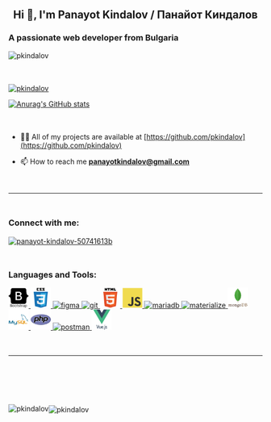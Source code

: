 <section style="margin-bottom: 3rem;">
<h1 align="center">Hi 👋, I'm Panayot Kindalov / Панайот Киндалов</h1>
<h3 align="left">A passionate web developer from Bulgaria</h3>
<p align="left"> <img src="https://komarev.com/ghpvc/?username=pkindalov&label=Profile%20views&color=0e75b6&style=flat" alt="pkindalov" /> </p>
</section>

<a href="https://github.com/ryo-ma/github-profile-trophy"><img src="https://github-profile-trophy.vercel.app/?username=pkindalov&row=1" alt="pkindalov" /></a>

[![Anurag's GitHub stats](https://github-readme-stats.vercel.app/api?username=pkindalov)](https://github.com/anuraghazra/github-readme-stats)

<section style="margin-top: 3rem; margin-bottom: 3rem;">

- 👨‍💻 All of my projects are available at [https://github.com/pkindalov](https://github.com/pkindalov)

- 📫 How to reach me **panayotkindalov@gmail.com**
</section>

<hr />
<section style="margin-top: 3rem; margin-bottom: 3rem;">
<h3 align="left">Connect with me:</h3>
<p align="left">
<a href="https://linkedin.com/in/panayot-kindalov-50741613b" target="blank"><img align="center" src="https://raw.githubusercontent.com/rahuldkjain/github-profile-readme-generator/master/src/images/icons/Social/linked-in-alt.svg" alt="panayot-kindalov-50741613b" height="30" width="40" /></a>
</p>
</section>


<section style="margin-top: 3rem; margin-bottom: 3rem;">
<h3 align="left">Languages and Tools:</h3>

<p align="left"> <a href="https://getbootstrap.com" target="_blank" rel="noreferrer"> <img src="https://raw.githubusercontent.com/devicons/devicon/master/icons/bootstrap/bootstrap-plain-wordmark.svg" alt="bootstrap" width="40" height="40"/> </a> <a href="https://www.w3schools.com/css/" target="_blank" rel="noreferrer"> <img src="https://raw.githubusercontent.com/devicons/devicon/master/icons/css3/css3-original-wordmark.svg" alt="css3" width="40" height="40"/> </a> <a href="https://www.figma.com/" target="_blank" rel="noreferrer"> <img src="https://www.vectorlogo.zone/logos/figma/figma-icon.svg" alt="figma" width="40" height="40"/> </a> <a href="https://git-scm.com/" target="_blank" rel="noreferrer"> <img src="https://www.vectorlogo.zone/logos/git-scm/git-scm-icon.svg" alt="git" width="40" height="40"/> </a> <a href="https://www.w3.org/html/" target="_blank" rel="noreferrer"> <img src="https://raw.githubusercontent.com/devicons/devicon/master/icons/html5/html5-original-wordmark.svg" alt="html5" width="40" height="40"/> </a> <a href="https://developer.mozilla.org/en-US/docs/Web/JavaScript" target="_blank" rel="noreferrer"> <img src="https://raw.githubusercontent.com/devicons/devicon/master/icons/javascript/javascript-original.svg" alt="javascript" width="40" height="40"/> </a> <a href="https://mariadb.org/" target="_blank" rel="noreferrer"> <img src="https://www.vectorlogo.zone/logos/mariadb/mariadb-icon.svg" alt="mariadb" width="40" height="40"/> </a> <a href="https://materializecss.com/" target="_blank" rel="noreferrer"> <img src="https://raw.githubusercontent.com/prplx/svg-logos/5585531d45d294869c4eaab4d7cf2e9c167710a9/svg/materialize.svg" alt="materialize" width="40" height="40"/> </a> <a href="https://www.mongodb.com/" target="_blank" rel="noreferrer"> <img src="https://raw.githubusercontent.com/devicons/devicon/master/icons/mongodb/mongodb-original-wordmark.svg" alt="mongodb" width="40" height="40"/> </a> <a href="https://www.mysql.com/" target="_blank" rel="noreferrer"> <img src="https://raw.githubusercontent.com/devicons/devicon/master/icons/mysql/mysql-original-wordmark.svg" alt="mysql" width="40" height="40"/> </a> <a href="https://www.php.net" target="_blank" rel="noreferrer"> <img src="https://raw.githubusercontent.com/devicons/devicon/master/icons/php/php-original.svg" alt="php" width="40" height="40"/> </a> <a href="https://postman.com" target="_blank" rel="noreferrer"> <img src="https://www.vectorlogo.zone/logos/getpostman/getpostman-icon.svg" alt="postman" width="40" height="40"/> </a> <a href="https://vuejs.org/" target="_blank" rel="noreferrer"> <img src="https://raw.githubusercontent.com/devicons/devicon/master/icons/vuejs/vuejs-original-wordmark.svg" alt="vuejs" width="40" height="40"/> </a> </p>
</section>

<hr />

<section style="margin-top: 6rem; margin-bottom: 6rem;">
<p><img align="left" src="https://github-readme-stats.vercel.app/api/top-langs?username=pkindalov&show_icons=true&locale=en" alt="pkindalov" /></p>
</section>



<section style="margin-top: 4rem; margin-bottom: 3rem;">
<p><img align="center" src="https://github-readme-streak-stats.herokuapp.com/?user=pkindalov&" alt="pkindalov" /></p>
</section>
